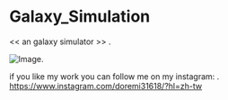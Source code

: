# Galaxy_Simulation
<< an galaxy simulator >>  .

![Image](https://github.com/doremi31618/Galaxy_Simulation/blob/master/galaxy_simulator.gif).

if you like my work you can follow me on my instagram: .
https://www.instagram.com/doremi31618/?hl=zh-tw
